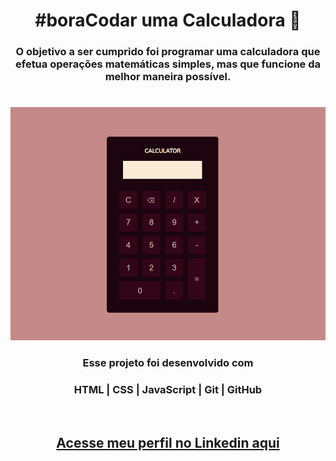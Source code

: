
# <h1 style="text-align:center"> __#boraCodar uma Calculadora__ 🔢</h1>


#### <h3 style="text-align:center">O objetivo a ser cumprido foi programar uma calculadora que efetua operações matemáticas simples, mas que funcione da melhor maneira possível. </h3>
#
<p align="center">
  <img src="preview.png">
</p>

#### <h3 style="text-align:center"> Esse projeto foi desenvolvido com </h3>
### <p style="text-align:center"> __HTML | CSS | JavaScript | Git | GitHub__</p>

<br>

### <h2 style="text-align:center"> [Acesse meu perfil no Linkedin aqui](https://www.linkedin.com/in/tthayza-oliveira/) </h2>